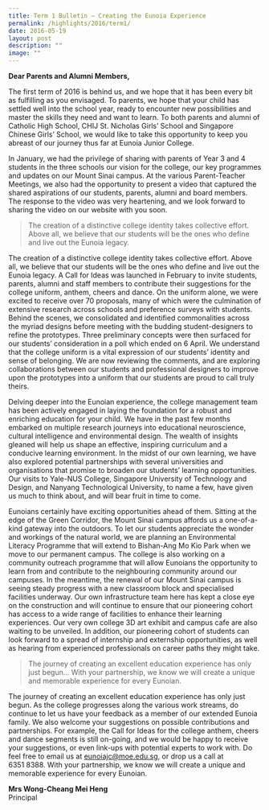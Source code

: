```yaml
---
title: Term 1 Bulletin – Creating the Eunoia Experience
permalink: /highlights/2016/term1/
date: 2016-05-19
layout: post
description: ""
image: ""
---
```



**Dear Parents and Alumni Members,**

The first term of 2016 is behind us, and we hope that it has been every bit as fulfilling as you envisaged. To parents, we hope that your child has settled well into the school year, ready to encounter new possibilities and master the skills they need and want to learn. To both parents and alumni of Catholic High School, CHIJ St. Nicholas Girls’ School and Singapore Chinese Girls’ School, we would like to take this opportunity to keep you abreast of our journey thus far at Eunoia Junior College.

In January, we had the privilege of sharing with parents of Year 3 and 4 students in the three schools our vision for the college, our key programmes and updates on our Mount Sinai campus. At the various Parent-Teacher Meetings, we also had the opportunity to present a video that captured the shared aspirations of our students, parents, alumni and board members. The response to the video was very heartening, and we look forward to sharing the video on our website with you soon.

> The creation of a distinctive college identity takes collective effort. Above all, we believe that our students will be the ones who define and live out the Eunoia legacy.

The creation of a distinctive college identity takes collective effort. Above all, we believe that our students will be the ones who define and live out the Eunoia legacy. A Call for Ideas was launched in February to invite students, parents, alumni and staff members to contribute their suggestions for the college uniform, anthem, cheers and dance. On the uniform alone, we were excited to receive over 70 proposals, many of which were the culmination of extensive research across schools and preference surveys with students. Behind the scenes, we consolidated and identified commonalities across the myriad designs before meeting with the budding student-designers to refine the prototypes. Three preliminary concepts were then surfaced for our students’ consideration in a poll which ended on 6 April. We understand that the college uniform is a vital expression of our students’ identity and sense of belonging. We are now reviewing the comments, and are exploring collaborations between our students and professional designers to improve upon the prototypes into a uniform that our students are proud to call truly theirs.

Delving deeper into the Eunoian experience, the college management team has been actively engaged in laying the foundation for a robust and enriching education for your child. We have in the past few months embarked on multiple research journeys into educational neuroscience, cultural intelligence and environmental design. The wealth of insights gleaned will help us shape an effective, inspiring curriculum and a conducive learning environment. In the midst of our own learning, we have also explored potential partnerships with several universities and organisations that promise to broaden our students’ learning opportunities. Our visits to Yale-NUS College, Singapore University of Technology and Design, and Nanyang Technological University, to name a few, have given us much to think about, and will bear fruit in time to come.

Eunoians certainly have exciting opportunities ahead of them. Sitting at the edge of the Green Corridor, the Mount Sinai campus affords us a one-of-a-kind gateway into the outdoors. To let our students appreciate the wonder and workings of the natural world, we are planning an Environmental Literacy Programme that will extend to Bishan-Ang Mo Kio Park when we move to our permanent campus. The college is also working on a community outreach programme that will allow Eunoians the opportunity to learn from and contribute to the neighbouring community around our campuses. In the meantime, the renewal of our Mount Sinai campus is seeing steady progress with a new classroom block and specialised facilities underway. Our own infrastructure team here has kept a close eye on the construction and will continue to ensure that our pioneering cohort has access to a wide range of facilities to enhance their learning experiences. Our very own college 3D art exhibit and campus cafe are also waiting to be unveiled. In addition, our pioneering cohort of students can look forward to a spread of internship and externship opportunities, as well as hearing from experienced professionals on career paths they might take.

> The journey of creating an excellent education experience has only just begun… With your partnership, we know we will create a unique and memorable experience for every Eunoian.

The journey of creating an excellent education experience has only just begun. As the college progresses along the various work streams, do continue to let us have your feedback as a member of our extended Eunoia family. We also welcome your suggestions on possible contributions and partnerships. For example, the Call for Ideas for the college anthem, cheers and dance segments is still on-going, and we would be happy to receive your suggestions, or even link-ups with potential experts to work with. Do feel free to email us at eunoiajc@moe.edu.sg, or drop us a call at 6351 8388. With your partnership, we know we will create a unique and memorable experience for every Eunoian.

**Mrs Wong-Cheang Mei Heng**  
Principal